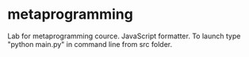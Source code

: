 # metaprogramming
Lab for metaprogramming cource.
JavaScript formatter. 
To launch type "python main.py" in command line from src folder.
